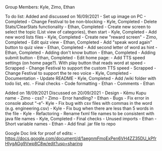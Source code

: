 Group Members: Kyle, Zimo, Ethan

To do list:
Added and discussed on 16/09/2021
    - Set up image on PC - Completed
    - Change Festival to be non-blocking - Kyle, Completed
    - Delete Stats/ClearStats functionality - Ethan, Completed
    - Create new screen to select the topic (List view of categories), then start - Kyle, Completed
        - Add new word lists files - Kyle, Completed
    - Create new "reward screen" - Zimo, Completed
    - Edit quiz view - Ethan, Completed
        - Add "speak word again" button to quiz view - Ethan, Completed
        - Add second letter of word as hint - Ethan, Completed
        - Adding don't know button - Ethan, Completed
        - Adding submit button - Ethan, Completed
    - Edit home page:
        - Add TTS speed settings (on home page?). With play button that reads word at speed - Scrapped
    - Change Festival to support the custom TTS speed - Scrapped
    - Change Festival to support the te reo voice - Kyle, Completed
    - Documentation
        - Update README - Kyle, Completed
        - Add /wiki folder with todo list, etc.
    - Final checks
        - Code formatting - Ethan
        - Comments - Ethan

Added on 18/09/2021 Discussed on 20/09/2021
    - Design
        - Kēmu Kupu name - Zimo
        - css? - Zimo
    - Error handling? - Ethan
    - Bugs
        - Fix error in console about “-e”- Kyle
        - Fix bug with csv files with commas in the word (e.g. engineering.csv) - Kyle
        - Fix bug when there are less than 5 words in the file - Kyle
    - Refactoring
        - Rename fxml file names to be consistent with java file names - Kyle, Completed
    - Final checks
        - Unused imports - Ethan
        - Short variable names - Ethan
        - Add final .jar file to repo

Google Doc link for proof of edits: 
    - https://docs.google.com/document/d/1aegnmFmoExPen6VH4ZZ35DU_kPfrHIygAGg9Vwp8C8w/edit?usp=sharing
